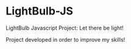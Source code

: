 # LightBulb-JS
LightBulb Javascript Project: Let there be light!

Project developed in order to improve my skills!
